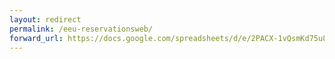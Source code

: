 ```yaml
---
layout: redirect
permalink: /eeu-reservationsweb/
forward_url: https://docs.google.com/spreadsheets/d/e/2PACX-1vQsmKd75u8iV3UxP5Yt8qxNFODaIs--fcNIJobIH8yTZ2UEA46VzbMWK76FfXjZJYnFuv5tFClE2mtw/pubhtml?gid=1893706818&single=true
---
```

